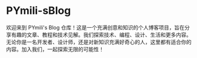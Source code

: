 # PYmili-sBlog
欢迎来到 PYmili's Blog 仓库！这是一个充满创意和知识的个人博客项目，旨在分享有趣的文章、教程和技术见解。我们探索技术、编程、设计、生活和更多内容。无论你是一名开发者、设计师，还是对新知识充满好奇心的人，这里都有适合你的内容。加入我们，一起探索无限的可能性！
